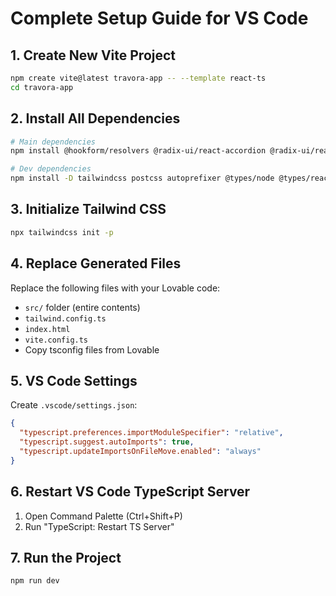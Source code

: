 # Complete Setup Guide for VS Code

## 1. Create New Vite Project
```bash
npm create vite@latest travora-app -- --template react-ts
cd travora-app
```

## 2. Install All Dependencies
```bash
# Main dependencies
npm install @hookform/resolvers @radix-ui/react-accordion @radix-ui/react-alert-dialog @radix-ui/react-aspect-ratio @radix-ui/react-avatar @radix-ui/react-checkbox @radix-ui/react-collapsible @radix-ui/react-context-menu @radix-ui/react-dialog @radix-ui/react-dropdown-menu @radix-ui/react-hover-card @radix-ui/react-label @radix-ui/react-menubar @radix-ui/react-navigation-menu @radix-ui/react-popover @radix-ui/react-progress @radix-ui/react-radio-group @radix-ui/react-scroll-area @radix-ui/react-select @radix-ui/react-separator @radix-ui/react-slider @radix-ui/react-slot @radix-ui/react-switch @radix-ui/react-tabs @radix-ui/react-toast @radix-ui/react-toggle @radix-ui/react-toggle-group @radix-ui/react-tooltip @react-three/drei @react-three/fiber @tanstack/react-query class-variance-authority clsx cmdk date-fns embla-carousel-react input-otp lucide-react next-themes react-day-picker react-hook-form react-resizable-panels react-router-dom recharts sonner tailwind-merge tailwindcss-animate three vaul zod

# Dev dependencies  
npm install -D tailwindcss postcss autoprefixer @types/node @types/react @types/react-dom @types/three
```

## 3. Initialize Tailwind CSS
```bash
npx tailwindcss init -p
```

## 4. Replace Generated Files
Replace the following files with your Lovable code:
- `src/` folder (entire contents)
- `tailwind.config.ts`
- `index.html`
- `vite.config.ts`
- Copy tsconfig files from Lovable

## 5. VS Code Settings
Create `.vscode/settings.json`:
```json
{
  "typescript.preferences.importModuleSpecifier": "relative",
  "typescript.suggest.autoImports": true,
  "typescript.updateImportsOnFileMove.enabled": "always"
}
```

## 6. Restart VS Code TypeScript Server
1. Open Command Palette (Ctrl+Shift+P)
2. Run "TypeScript: Restart TS Server"

## 7. Run the Project
```bash
npm run dev
```